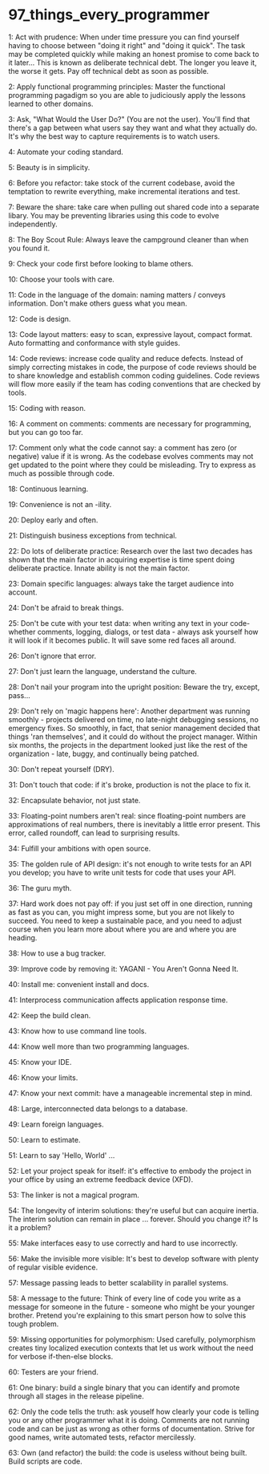 # 97_things_every_programmer

1:  Act with prudence: When under time pressure you can find yourself having to choose between "doing it right" and "doing it quick". The task may be completed quickly while making an honest promise to come back to it later... This is known as deliberate technical debt. The longer you leave it, the worse it gets. Pay off technical debt as soon as possible.

2: Apply functional programming principles: Master the functional programming pagadigm so you are able to judiciously apply the lessons learned to other domains.

3: Ask, "What Would the User Do?" (You are not the user). You'll find that there's a gap between what users say they want and what they actually do.  It's why the best way to capture requirements is to watch users.

4: Automate your coding standard.

5: Beauty is in simplicity.

6: Before you refactor: take stock of the current codebase, avoid the temptation to rewrite everything, make incremental iterations and test.

7: Beware the share: take care when pulling out shared code into a separate libary. You may be preventing libraries using this code to evolve independently.

8: The Boy Scout Rule: Always leave the campground cleaner than when you found it.

9: Check your code first before looking to blame others.

10: Choose your tools with care.

11: Code in the language of the domain: naming matters / conveys information. Don't make others guess what you mean.

12: Code is design.

13: Code layout matters: easy to scan, expressive layout, compact format. Auto formatting and conformance with style guides.

14: Code reviews: increase code quality and reduce defects. Instead of simply correcting mistakes in code, the purpose of code reviews should be to share knowledge and establish common coding guidelines. Code reviews will flow more easily if the team has coding conventions that are checked by tools.

15: Coding with reason.

16: A comment on comments: comments are necessary for programming, but you can go too far.

17: Comment only what the code cannot say: a comment has zero (or negative) value if it is wrong. As the codebase evolves comments may not get updated to the point where they could be misleading. Try to express as much as possible through code.

18: Continuous learning. 

19: Convenience is not an -ility.

20: Deploy early and often.

21: Distinguish business exceptions from technical.

22: Do lots of deliberate practice: Research over the last two decades has shown that the main factor in acquiring expertise is time spent doing deliberate practice. Innate ability is not the main factor.

23: Domain specific languages: always take the target audience into account.

24: Don't be afraid to break things.

25: Don't be cute with your test data: when writing any text in your code- whether comments, logging, dialogs, or test data - always ask yourself how it will look if it becomes public. It will save some red faces all around.

26: Don't ignore that error.

27: Don't just learn the language, understand the culture.

28: Don't nail your program into the upright position: Beware the try, except, pass...

29: Don't rely on 'magic happens here': Another department was running smoothly - projects delivered on time, no late-night debugging sessions, no emergency fixes. So smoothly, in fact, that senior management decided that things 'ran themselves', and it could do without the project manager. Within six months, the projects in the department looked just like the rest of the organization - late, buggy, and continually being patched.

30: Don't repeat yourself (DRY).

31: Don't touch that code: if it's broke, production is not the place to fix it.

32: Encapsulate behavior, not just state.

33: Floating-point numbers aren't real: since floating-point numbers are approximations of real numbers, there is inevitably a little error present. This error, called roundoff, can lead to surprising results.

34: Fulfill your ambitions with open source.

35: The golden rule of API design: it's not enough to write tests for an API you develop; you have to write unit tests for code that uses your API.

36: The guru myth.

37: Hard work does not pay off: if you just set off in one direction, running as fast as you can, you might impress some, but you are not likely to succeed. You need to keep a sustainable pace, and you need to adjust course when you learn more about where you are and where you are heading.

38: How to use a bug tracker.

39: Improve code by removing it: YAGANI - You Aren't Gonna Need It.

40: Install me: convenient install and docs.

41: Interprocess communication affects application response time.

42: Keep the build clean.

43: Know how to use command line tools.

44: Know well more than two programming languages.

45: Know your IDE.

46: Know your limits.

47: Know your next commit: have a manageable incremental step in mind.

48: Large, interconnected data belongs to a database.

49: Learn foreign languages.

50: Learn to estimate.

51: Learn to say 'Hello, World' ...

52: Let your project speak for itself: it's effective to embody the project in your office by using an extreme feedback device (XFD).

53: The linker is not a magical program.

54: The longevity of interim solutions: they're useful but can acquire inertia. The interim solution can remain in place ... forever. Should you change it? Is it a problem?

55: Make interfaces easy to use correctly and hard to use incorrectly.

56: Make the invisible more visible: It's best to develop software with plenty of regular visible evidence.

57: Message passing leads to better scalability in parallel systems.

58: A message to the future: Think of every line of code you write as a message for someone in the future - someone who might be your younger brother. Pretend you're explaining to this smart person how to solve this tough problem.

59: Missing opportunities for polymorphism: Used carefully, polymorphism creates tiny localized execution contexts that let us work without the need for verbose if-then-else blocks.

60: Testers are your friend.

61: One binary: build a single binary that you can identify and promote through all stages in the release pipeline.

62: Only the code tells the truth: ask youself how clearly your code is telling you or any other programmer what it is doing. Comments are not running code and can be just as wrong as other forms of documentation. Strive for good names, write automated tests, refactor mercilessly.

63: Own (and refactor) the build: the code is useless without being built. Build scripts are code. 


